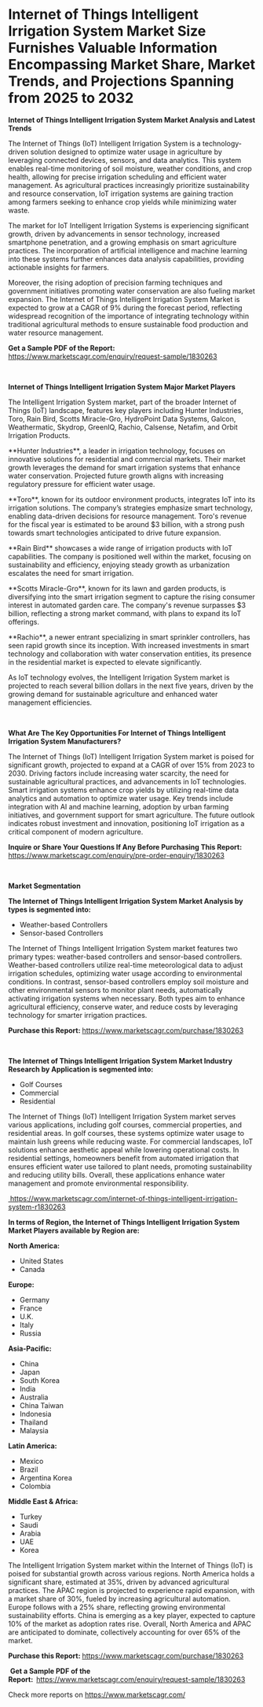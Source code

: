 <p><h1>Internet of Things Intelligent Irrigation System Market Size Furnishes Valuable Information Encompassing Market Share, Market Trends, and Projections Spanning from 2025 to 2032</h1></p><p><strong>Internet of Things Intelligent Irrigation System Market Analysis and Latest Trends</strong></p>
<p><p>The Internet of Things (IoT) Intelligent Irrigation System is a technology-driven solution designed to optimize water usage in agriculture by leveraging connected devices, sensors, and data analytics. This system enables real-time monitoring of soil moisture, weather conditions, and crop health, allowing for precise irrigation scheduling and efficient water management. As agricultural practices increasingly prioritize sustainability and resource conservation, IoT irrigation systems are gaining traction among farmers seeking to enhance crop yields while minimizing water waste.</p><p>The market for IoT Intelligent Irrigation Systems is experiencing significant growth, driven by advancements in sensor technology, increased smartphone penetration, and a growing emphasis on smart agriculture practices. The incorporation of artificial intelligence and machine learning into these systems further enhances data analysis capabilities, providing actionable insights for farmers. </p><p>Moreover, the rising adoption of precision farming techniques and government initiatives promoting water conservation are also fueling market expansion. The Internet of Things Intelligent Irrigation System Market is expected to grow at a CAGR of 9% during the forecast period, reflecting widespread recognition of the importance of integrating technology within traditional agricultural methods to ensure sustainable food production and water resource management.</p></p>
<p><strong>Get a Sample PDF of the Report:&nbsp;</strong> <a href="https://www.marketscagr.com/enquiry/request-sample/1830263?utm_campaign=3510&utm_medium=2&utm_source=Github&utm_content=ia&utm_term=12042025&utm_id=internet-of-things-intelligent-irrigation-system">https://www.marketscagr.com/enquiry/request-sample/1830263</a></p>
<p>&nbsp;</p>
<p><strong>Internet of Things Intelligent Irrigation System Major Market Players</strong></p>
<p><p>The Intelligent Irrigation System market, part of the broader Internet of Things (IoT) landscape, features key players including Hunter Industries, Toro, Rain Bird, Scotts Miracle-Gro, HydroPoint Data Systems, Galcon, Weathermatic, Skydrop, GreenIQ, Rachio, Calsense, Netafim, and Orbit Irrigation Products. </p><p>**Hunter Industries**, a leader in irrigation technology, focuses on innovative solutions for residential and commercial markets. Their market growth leverages the demand for smart irrigation systems that enhance water conservation. Projected future growth aligns with increasing regulatory pressure for efficient water usage.</p><p>**Toro**, known for its outdoor environment products, integrates IoT into its irrigation solutions. The company’s strategies emphasize smart technology, enabling data-driven decisions for resource management. Toro's revenue for the fiscal year is estimated to be around $3 billion, with a strong push towards smart technologies anticipated to drive future expansion.</p><p>**Rain Bird** showcases a wide range of irrigation products with IoT capabilities. The company is positioned well within the market, focusing on sustainability and efficiency, enjoying steady growth as urbanization escalates the need for smart irrigation.</p><p>**Scotts Miracle-Gro**, known for its lawn and garden products, is diversifying into the smart irrigation segment to capture the rising consumer interest in automated garden care. The company's revenue surpasses $3 billion, reflecting a strong market command, with plans to expand its IoT offerings.</p><p>**Rachio**, a newer entrant specializing in smart sprinkler controllers, has seen rapid growth since its inception. With increased investments in smart technology and collaboration with water conservation entities, its presence in the residential market is expected to elevate significantly.</p><p>As IoT technology evolves, the Intelligent Irrigation System market is projected to reach several billion dollars in the next five years, driven by the growing demand for sustainable agriculture and enhanced water management efficiencies.</p></p>
<p>&nbsp;</p>
<p><strong>What Are The Key Opportunities For Internet of Things Intelligent Irrigation System Manufacturers?</strong></p>
<p><p>The Internet of Things (IoT) Intelligent Irrigation System market is poised for significant growth, projected to expand at a CAGR of over 15% from 2023 to 2030. Driving factors include increasing water scarcity, the need for sustainable agricultural practices, and advancements in IoT technologies. Smart irrigation systems enhance crop yields by utilizing real-time data analytics and automation to optimize water usage. Key trends include integration with AI and machine learning, adoption by urban farming initiatives, and government support for smart agriculture. The future outlook indicates robust investment and innovation, positioning IoT irrigation as a critical component of modern agriculture.</p></p>
<p><strong>Inquire or Share Your Questions If Any Before Purchasing This Report:</strong> <a href="https://www.marketscagr.com/enquiry/pre-order-enquiry/1830263?utm_campaign=3510&utm_medium=2&utm_source=Github&utm_content=ia&utm_term=12042025&utm_id=internet-of-things-intelligent-irrigation-system">https://www.marketscagr.com/enquiry/pre-order-enquiry/1830263</a></p>
<p>&nbsp;</p>
<p><strong>Market Segmentation</strong></p>
<p><strong>The Internet of Things Intelligent Irrigation System Market Analysis by types is segmented into:</strong></p>
<p><ul><li>Weather-based Controllers</li><li>Sensor-based Controllers</li></ul></p>
<p><p>The Internet of Things Intelligent Irrigation System market features two primary types: weather-based controllers and sensor-based controllers. Weather-based controllers utilize real-time meteorological data to adjust irrigation schedules, optimizing water usage according to environmental conditions. In contrast, sensor-based controllers employ soil moisture and other environmental sensors to monitor plant needs, automatically activating irrigation systems when necessary. Both types aim to enhance agricultural efficiency, conserve water, and reduce costs by leveraging technology for smarter irrigation practices.</p></p>
<p><strong>Purchase this Report:&nbsp;</strong><a href="https://www.marketscagr.com/purchase/1830263?utm_campaign=3510&utm_medium=2&utm_source=Github&utm_content=ia&utm_term=12042025&utm_id=internet-of-things-intelligent-irrigation-system">https://www.marketscagr.com/purchase/1830263</a></p>
<p>&nbsp;</p>
<p><strong>The Internet of Things Intelligent Irrigation System Market Industry Research by Application is segmented into:</strong></p>
<p><ul><li>Golf Courses</li><li>Commercial</li><li>Residential</li></ul></p>
<p><p>The Internet of Things (IoT) Intelligent Irrigation System market serves various applications, including golf courses, commercial properties, and residential areas. In golf courses, these systems optimize water usage to maintain lush greens while reducing waste. For commercial landscapes, IoT solutions enhance aesthetic appeal while lowering operational costs. In residential settings, homeowners benefit from automated irrigation that ensures efficient water use tailored to plant needs, promoting sustainability and reducing utility bills. Overall, these applications enhance water management and promote environmental responsibility.</p></p>
<p><a href="https://www.marketscagr.com/internet-of-things-intelligent-irrigation-system-r1830263?utm_campaign=3510&utm_medium=2&utm_source=Github&utm_content=ia&utm_term=12042025&utm_id=internet-of-things-intelligent-irrigation-system">&nbsp;https://www.marketscagr.com/internet-of-things-intelligent-irrigation-system-r1830263</a></p>
<p><strong>In terms of Region, the Internet of Things Intelligent Irrigation System Market Players available by Region are:</strong></p>
<p>
    <p> <strong> North America: </strong>
        <ul>
            <li>United States</li>
            <li>Canada</li>
        </ul>
        </p> 
    <p> <strong> Europe: </strong>
        <ul>
            <li>Germany</li>
            <li>France</li>
            <li>U.K.</li>
            <li>Italy</li>
            <li>Russia</li>
        </ul>
        </p> 
    <p> <strong> Asia-Pacific: </strong>
        <ul>
            <li>China</li>
            <li>Japan</li>
            <li>South Korea</li>
            <li>India</li>
            <li>Australia</li>
            <li>China Taiwan</li>
            <li>Indonesia</li>
            <li>Thailand</li>
            <li>Malaysia</li>
        </ul>
        </p> 
    <p> <strong> Latin America: </strong>
        <ul>
            <li>Mexico</li>
            <li>Brazil</li>
            <li>Argentina Korea</li>
            <li>Colombia</li>
        </ul>
        </p> 
    <p> <strong> Middle East & Africa: </strong>
        <ul>
            <li>Turkey</li>
            <li>Saudi</li>
            <li>Arabia</li>
            <li>UAE</li>
            <li>Korea</li>
        </ul>
    </p>
    </p>
<p><p>The Intelligent Irrigation System market within the Internet of Things (IoT) is poised for substantial growth across various regions. North America holds a significant share, estimated at 35%, driven by advanced agricultural practices. The APAC region is projected to experience rapid expansion, with a market share of 30%, fueled by increasing agricultural automation. Europe follows with a 25% share, reflecting growing environmental sustainability efforts. China is emerging as a key player, expected to capture 10% of the market as adoption rates rise. Overall, North America and APAC are anticipated to dominate, collectively accounting for over 65% of the market.</p></p>
<p><strong>Purchase this Report: </strong><a href="https://www.marketscagr.com/purchase/1830263?utm_campaign=3510&utm_medium=2&utm_source=Github&utm_content=ia&utm_term=12042025&utm_id=internet-of-things-intelligent-irrigation-system">https://www.marketscagr.com/purchase/1830263</a></p>
<p>&nbsp;<strong>Get a Sample PDF of the Report:&nbsp;&nbsp;</strong><a href="https://www.marketscagr.com/enquiry/request-sample/1830263?utm_campaign=3510&utm_medium=2&utm_source=Github&utm_content=ia&utm_term=12042025&utm_id=internet-of-things-intelligent-irrigation-system">https://www.marketscagr.com/enquiry/request-sample/1830263</a></p>
<p><strong></strong></p>
<p>Check more reports on <a href="https://www.marketscagr.com/?utm_campaign=3510&utm_medium=2&utm_source=Github&utm_content=ia&utm_term=12042025&utm_id=internet-of-things-intelligent-irrigation-system">https://www.marketscagr.com/</a></p>